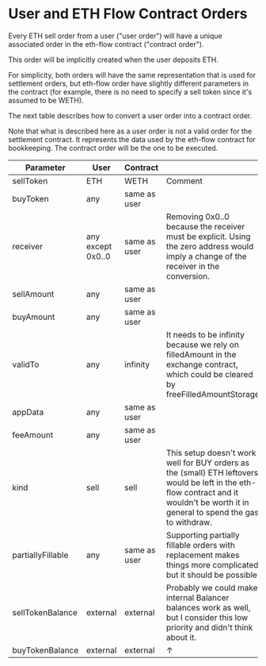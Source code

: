 # User and ETH Flow Contract Orders

Every ETH sell order from a user ("user order") will have a unique associated order in the eth-flow contract ("contract order").

This order will be implicitly created when the user deposits ETH.

For simplicity, both orders will have the same representation that is used for settlement orders, but eth-flow order have slightly different parameters in the contract (for example, there is no need to specify a sell token since it's assumed to be WETH).

The next table describes how to convert a user order into a contract order.

Note that what is described here as a user order is not a valid order for the settlement contract. It represents the data used by the eth-flow contract for bookkeeping. The contract order will be the one to be executed.

<table data-header-hidden><thead><tr><th>Parameter</th><th>User</th><th>Contract</th><th data-hidden></th></tr></thead><tbody><tr><td>sellToken</td><td>ETH</td><td>WETH</td><td>Comment</td></tr><tr><td>buyToken</td><td>any</td><td>same as user</td><td> </td></tr><tr><td>receiver</td><td>any except 0x0..0</td><td>same as user</td><td>Removing 0x0..0 because the receiver must be explicit. Using the zero address would imply a change of the receiver in the conversion.</td></tr><tr><td>sellAmount</td><td>any</td><td>same as user</td><td> </td></tr><tr><td>buyAmount</td><td>any</td><td>same as user</td><td> </td></tr><tr><td>validTo</td><td>any</td><td>infinity</td><td>It needs to be infinity because we rely on filledAmount in the exchange contract, which could be cleared by freeFilledAmountStorage.</td></tr><tr><td>appData</td><td>any</td><td>same as user</td><td> </td></tr><tr><td>feeAmount</td><td>any</td><td>same as user</td><td> </td></tr><tr><td>kind</td><td>sell</td><td>sell</td><td>This setup doesn't work well for BUY orders as the (small) ETH leftovers would be left in the eth-flow contract and it wouldn't be worth it in general to spend the gas to withdraw.</td></tr><tr><td>partiallyFillable</td><td>any</td><td>same as user</td><td>Supporting partially fillable orders with replacement makes things more complicated, but it should be possible.</td></tr><tr><td>sellTokenBalance</td><td>external</td><td>external</td><td>Probably we could make internal Balancer balances work as well, but I consider this low priority and didn't think about it.</td></tr><tr><td>buyTokenBalance</td><td>external</td><td>external</td><td>↑</td></tr></tbody></table>

